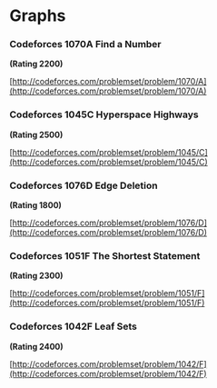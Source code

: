 # Graphs

### Codeforces 1070A Find a Number

**(Rating 2200)**

[http://codeforces.com/problemset/problem/1070/A](http://codeforces.com/problemset/problem/1070/A)

### Codeforces 1045C Hyperspace Highways

**(Rating 2500)**

[http://codeforces.com/problemset/problem/1045/C](http://codeforces.com/problemset/problem/1045/C)

### Codeforces 1076D Edge Deletion

**(Rating 1800)**

[http://codeforces.com/problemset/problem/1076/D](http://codeforces.com/problemset/problem/1076/D)

### Codeforces 1051F The Shortest Statement

**(Rating 2300)**

[http://codeforces.com/problemset/problem/1051/F](http://codeforces.com/problemset/problem/1051/F)

### Codeforces 1042F Leaf Sets

**(Rating 2400)**

[http://codeforces.com/problemset/problem/1042/F](http://codeforces.com/problemset/problem/1042/F)